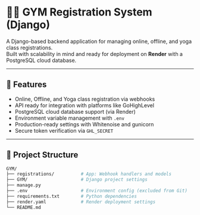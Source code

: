 # 🏋️‍♂️ GYM Registration System (Django)

A Django-based backend application for managing online, offline, and yoga class registrations.  
Built with scalability in mind and ready for deployment on **Render** with a PostgreSQL cloud database.

---

## 🚀 Features

- Online, Offline, and Yoga class registration via webhooks
- API ready for integration with platforms like GoHighLevel
- PostgreSQL cloud database support (via Render)
- Environment variable management with `.env`
- Production-ready settings with Whitenoise and gunicorn
- Secure token verification via `GHL_SECRET`

---

## 🧱 Project Structure

```bash
GYM/
├── registrations/          # App: Webhook handlers and models
├── GYM/                    # Django project settings
├── manage.py
├── .env                    # Environment config (excluded from Git)
├── requirements.txt        # Python dependencies
├── render.yaml             # Render deployment settings
└── README.md
